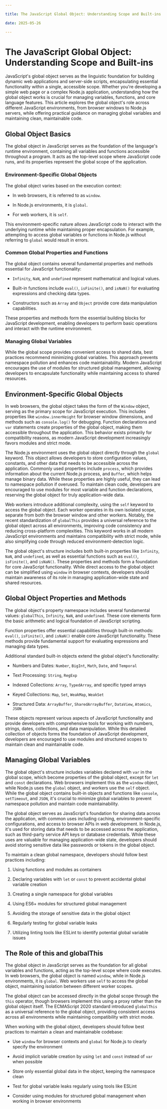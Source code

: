 ```yaml
---

title: The JavaScript Global Object: Understanding Scope and Built-ins

date: 2025-05-26

---
```



# The JavaScript Global Object: Understanding Scope and Built-ins

JavaScript's global object serves as the linguistic foundation for building dynamic web applications and server-side scripts, encapsulating essential functionality within a single, accessible scope. Whether you're developing a simple web page or a complex Node.js application, understanding how the global object works is crucial for managing variables, functions, and core language features. This article explores the global object's role across different JavaScript environments, from browser windows to Node.js servers, while offering practical guidance on managing global variables and maintaining clean, maintainable code.


## Global Object Basics

The global object in JavaScript serves as the foundation of the language's runtime environment, containing all variables and functions accessible throughout a program. It acts as the top-level scope where JavaScript code runs, and its properties represent the global scope of the application.


### Environment-Specific Global Objects

The global object varies based on the execution context:

- In web browsers, it is referred to as `window`.

- In Node.js environments, it is `global`.

- For web workers, it is `self`.

This environment-specific nature allows JavaScript code to interact with the underlying runtime while maintaining proper encapsulation. For example, attempting to access global variables or functions in Node.js without referring to `global` would result in errors.


### Common Global Properties and Functions

The global object contains several fundamental properties and methods essential for JavaScript functionality:

- `Infinity`, `NaN`, and `undefined` represent mathematical and logical values.

- Built-in functions include `eval()`, `isFinite()`, and `isNaN()` for evaluating expressions and checking data types.

- Constructors such as `Array` and `Object` provide core data manipulation capabilities.

These properties and methods form the essential building blocks for JavaScript development, enabling developers to perform basic operations and interact with the runtime environment.


### Managing Global Variables

While the global scope provides convenient access to shared data, best practices recommend minimizing global variables. This approach prevents namespace pollution and enhances code maintainability. Modern JavaScript encourages the use of modules for structured global management, allowing developers to encapsulate functionality while maintaining access to shared resources.


## Environment-Specific Global Objects

In web browsers, the global object takes the form of the `Window` object, serving as the primary scope for JavaScript execution. This includes properties like `window.innerHeight` for browser window dimensions, and methods such as `console.log()` for debugging. Function declarations and `var` statements create properties of the global object, making them accessible throughout the application. This behavior exists primarily for compatibility reasons, as modern JavaScript development increasingly favors modules and strict mode.

The Node.js environment uses the global object directly through the `global` keyword. This object allows developers to store configuration values, constants, and other data that needs to be accessible across the application. Commonly used properties include `process`, which provides information about the current Node.js process, and `Buffer`, which helps manage binary data. While these properties are highly useful, they can lead to namespace pollution if overused. To maintain clean code, developers are encouraged to use modules for most variable and function declarations, reserving the global object for truly application-wide data.

Web workers introduce additional complexity, using the `self` keyword to access the global object. Each worker operates in its own isolated scope, separate from both the browser window and other workers. Notably, the recent standardization of `globalThis` provides a universal reference to the global object across all environments, improving code consistency and reducing cross-platform complexities. This keyword works in all modern JavaScript environments and maintains compatibility with strict mode, while also simplifying code through reduced environment-detection logic.

The global object's structure includes both built-in properties like `Infinity`, `NaN`, and `undefined`, as well as essential functions such as `eval()`, `isFinite()`, and `isNaN()`. These properties and methods form a foundation for core JavaScript functionality. While direct access to the global object can be simplified using `window` in browser contexts, developers should maintain awareness of its role in managing application-wide state and shared resources.


## Global Object Properties and Methods

The global object's property namespace includes several fundamental values: `globalThis`, `Infinity`, `NaN`, and `undefined`. These core elements form the basic arithmetic and logical foundation of JavaScript scripting.

Function properties offer essential capabilities through built-in methods: `eval()`, `isFinite()`, and `isNaN()` enable core JavaScript functionality. These methods provide fundamental support for evaluating expressions and managing data types.

Additional standard built-in objects extend the global object's functionality:

- Numbers and Dates: `Number`, `BigInt`, `Math`, `Date`, and `Temporal`

- Text Processing: `String`, `RegExp`

- Indexed Collections: `Array`, `TypedArray`, and specific typed arrays

- Keyed Collections: `Map`, `Set`, `WeakMap`, `WeakSet`

- Structured Data: `ArrayBuffer`, `SharedArrayBuffer`, `DataView`, `Atomics`, `JSON`

These objects represent various aspects of JavaScript functionality and provide developers with comprehensive tools for working with numbers, strings, dates, collections, and data manipulation. While this detailed collection of objects forms the foundation of JavaScript development, developers are encouraged to use modules and structured scopes to maintain clean and maintainable code.


## Managing Global Variables

The global object's structure includes variables declared with `var` in the global scope, which become properties of the global object, except for `let` and `const` declarations. Web browsers implement this as the `window` object, while Node.js uses the `global` object, and workers use the `self` object. While the global object contains built-in objects and functions like `console`, `setTimeout`, and `JSON`, it's crucial to minimize global variables to prevent namespace pollution and maintain code maintainability.

The global object serves as JavaScript's foundation for sharing data across the application, with common uses including caching, environment-specific configurations, and access to browser APIs in web development. In Node.js, it's used for storing data that needs to be accessed across the application, such as third-party service API keys or database credentials. While these uses are valuable for managing application-wide state, developers should avoid storing sensitive data like passwords or tokens in the global object.

To maintain a clean global namespace, developers should follow best practices including:

1. Using functions and modules as containers

2. Declaring variables with `let` or `const` to prevent accidental global variable creation

3. Creating a single namespace for global variables

4. Using ES6+ modules for structured global management

5. Avoiding the storage of sensitive data in the global object

6. Regularly testing for global variable leaks

7. Utilizing linting tools like ESLint to identify potential global variable issues


## The Role of this and globalThis

The global object in JavaScript serves as the foundation for all global variables and functions, acting as the top-level scope where code executes. In web browsers, the global object is named `window`, while in Node.js environments, it is `global`. Web workers use `self` to access the global object, maintaining isolation between different worker scopes.

The global object can be accessed directly in the global scope through the `this` operator, though browsers implement this using a proxy rather than the global object itself. The ECMAScript 2020 standard introduced `globalThis` as a universal reference to the global object, providing consistent access across all environments while maintaining compatibility with strict mode.

When working with the global object, developers should follow best practices to maintain a clean and maintainable codebase:

- Use `window` for browser contexts and `global` for Node.js to clearly specify the environment

- Avoid implicit variable creation by using `let` and `const` instead of `var` when possible

- Store only essential global data in the object, keeping the namespace clean

- Test for global variable leaks regularly using tools like ESLint

- Consider using modules for structured global management when working in browser environments

